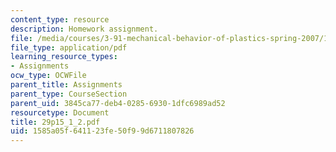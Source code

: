 ```yaml
---
content_type: resource
description: Homework assignment.
file: /media/courses/3-91-mechanical-behavior-of-plastics-spring-2007/1585a05f641123fe50f99d6711807826_29p15_1_2.pdf
file_type: application/pdf
learning_resource_types:
- Assignments
ocw_type: OCWFile
parent_title: Assignments
parent_type: CourseSection
parent_uid: 3845ca77-deb4-0285-6930-1dfc6989ad52
resourcetype: Document
title: 29p15_1_2.pdf
uid: 1585a05f-6411-23fe-50f9-9d6711807826
---
```

